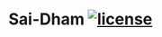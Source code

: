 # Sai-Dham [![license](https://img.shields.io/github/license/DAVFoundation/captain-n3m0.svg?style=flat-square)](https://github.com/subhamb123/Sai-Dham/blob/main/LICENSE)
